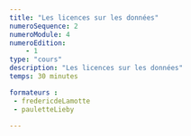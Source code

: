 ```yaml
---
title: "Les licences sur les données"
numeroSequence: 2
numeroModule: 4
numeroEdition:
    - 1
type: "cours"
description: "Les licences sur les données"
temps: 30 minutes

formateurs : 
 - fredericdeLamotte
 - pauletteLieby

---
```

